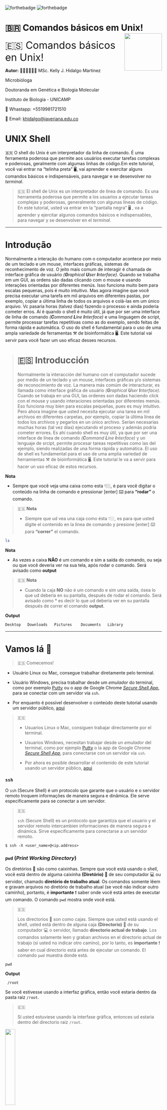 
<!-- README.md is generated from README.Rmd. Please edit that file -->
<!-- badges: start -->

![forthebadge](https://img.shields.io/badge/GEMM-Building-orange)
![forthebadge](https://forthebadge.com/images/badges/built-with-science.svg)
<!-- badges: end -->

# 🇧🇷 Comandos básicos em Unix! <img src="imgs/1.png" align="right" width = "120px"/>

<font size=6> 🇪🇸 Comandos básicos en Unix! </font>

**Autor:** 👩🏻‍💻👩🏻‍🔬 MSc. Kelly J. Hidalgo Martinez

Microbióloga

Doutoranda em Genética e Biologia Molecular

Instituto de Biologia - UNICAMP

📱 Whastapp: +5519981721510

📧 Email: <khidalgo@javeriana.edu.co>

# UNIX Shell

🇧🇷 O shell do Unix é um interpretador da linha de comando. É uma
ferramenta poderosa que permite aos usuários executar tarefas complexas
e poderosas, geralmente com algumas linhas de código.Em este tutorial,
você vai entrar na “telinha preta” 🖥, vai aprender e exercitar alguns
comandos básicos e indispensáveis, para navegar e se desenvolver no
*terminal*.

> 🇪🇸 El shell de Unix es un interpretador de línea de comando. Es una
> herramenta poderosa que permite a los usuarios a ejecutar tareas
> complejas y poderosas, generalmente con algunas líneas de código. En
> este tutorial, usted va entrar en la “pantalla negra” 🖥 , va a
> aprender y ejercitar algunos comandos básicos e indispensables, para
> navegar y se desenvolver en el *terminal*.

------------------------------------------------------------------------

# Introdução

Normalmente a interação do humano com o computador acontece por meio de
um teclado e um mouse, interfaces gráficas, sistemas de reconhecimento
de voz. O jeito mais comum de interagir é chamada de interface gráfica
de usuário *(**G**raphical **U**ser **I**nterface)*. Quando se trabalha
em um GUI, as ordens são dadas clicando com o mouse e usando interações
orientadas por diferentes menús. Isso funciona muito bem para escalas
pequenas, pois é muito intuitivo. Mas agora imagine que você precisa
executar uma tarefa em mil arquivos em diferentes pastas, por exemplo,
copiar a última linha de todos os arquivos e colá-las em um único
arquivo. Vc pasaria horas (talvez dias) fazendo o processo e ainda
poderia cometer erros. Aí é quando o shell é muito útil, já que por ser
uma interface de linha de comando *(**C**ommand **L**ine **I**nterface)*
e uma linguagem de script, permite processar tarefas repetitivas como as
do exemplo, sendo feitas de forma rápida e automática. O uso do shell é
fundamental para o uso de uma ampla variedade de ferramentas ⚒ de
bioinformática 🖥. Este tutorial vai servir para você fazer um uso eficaz
desses recursos.

> # 🇪🇸 Introducción
>
> Normalmente la interacción del humano con el computador sucede por
> medio de un teclado y un mouse, interfaces gráficas y/o sistemas de
> reconocimiento de voz. La manera más comúm de interacturar, es llamada
> como interface gráfica de usuário *(**G**raphical **U**ser
> **I**nterface)*. Cuando se trabaja en una GUI, las ordenes son dadas
> haciendo click con el mouse y usando interaciones orientadas por
> diferentes menús. Eso funciona muy bien para escalas pequeñas, pues es
> muy intuitivo. Pero ahora imagine que usted necesita ejecutar una
> tarea en mil archivos en diferentes carpetas, por ejemplo, copiar la
> última línea de todos los archivos y pegarlos en un único archivo.
> Serían necesarias muchas horas (tal vez días) ejecutando el proceso y
> además podría cometer errores. Es ahí cuando shell es muy útil, ya que
> por ser una interface de línea de comando *(**C**ommand **L**ine
> **I**nterface)* y un lenguaje de srcipt, permite procesar tareas
> repetitivas como las del ejemplo, siendo realizadas de una forma
> rápida y automática. El uso de shell es fundamental para el uso de uma
> amplia variedad de herramientas ⚒ de bioinformática 🖥. Este tutorial
> le va a servir para hacer un uso eficaz de estos recursos.

**Nota**

-   Sempre que você veja uma caixa como esta 👇🏼, é para você digitar o
    conteúdo na linha de comando e pressionar \[enter\] ⌨️ para
    **“rodar”** o comando.

> 🇪🇸 **Nota**
>
> -   Siempre que ud vea una caja como ésta 👇🏼, es para que usted dígite
>     el contenido en la línea de comando y presione \[enter\] ⌨️ para
>     **“correr”** el comando.

``` bash
ls
```

**Nota**

-   As vezes a caixa **NÃO** é um comando e sim a saída do comando, ou
    seja ou que você deveria ver na sua tela, após rodar o comando. Será
    avisado como **output**

> 🇪🇸 **Nota**
>
> -   Cuando la caja **NO** não é um comando e sim uma saída, ósea lo
>     que ud debería en su pantalla, después de rodar el comando. Será
>     avisado como \* es decir lo que ud deberia ver en su pantalla
>     después de correr el comando **output**.

**Output**

    Desktop   Downloads   Pictures    Documents   Library

------------------------------------------------------------------------

# Vamos lá :beginner:

> 🇪🇸 Comecemos!

-   Usuário Linux ou Mac, consegue trabalhar diretamente pelo terminal.

-   Usuário Windows, precisa trabalhar desde um *emulador* do terminal,
    como por exemplo
    [Putty](https://www.chiark.greenend.org.uk/~sgtatham/putty/latest.html)
    ou o app de Google Chrome [*Secure Shell
    App*](https://chrome.google.com/webstore/detail/secure-shell-app/pnhechapfaindjhompbnflcldabbghjo?hl=pt-BR),
    para se conectar com um servidor via `ssh`.

-   Por enquanto é possível desenvolver o conteúdo deste tutorial usando
    um servidor público,
    [aqui](https://bellard.org/jslinux/vm.html?url=alpine-x86.cfg&mem=192)

> 🇪🇸
>
> -   Usuarios Linux o Mac, consiguen trabajar directamente por el
>     terminal.
>
> -   Usuarios Windows, necesitan trabajar desde un *emulador* del
>     terminal, como por ejemplo
>     [Putty](https://www.chiark.greenend.org.uk/~sgtatham/putty/latest.html)
>     o la app de Google Chrome [*Secure Shell
>     App*](https://chrome.google.com/webstore/detail/secure-shell-app/pnhechapfaindjhompbnflcldabbghjo?hl=pt-BR),
>     para conectarse con un servidor via `ssh`.
>
> -   Por ahora es posible desarrollar el contenido de este tutorial
>     usando un servidor público,
>     [aqui](https://bellard.org/jslinux/vm.html?url=alpine-x86.cfg&mem=192)

### `ssh`

O `ssh` (Secure Shell) é um protocolo que garante que o usuário e o
servidor remoto troquem informações de maneira segura e dinâmica. Ele
serve especificamente para se conectar a um servidor.

> 🇪🇸
>
> `ssh` (Secure Shell) es un protocolo que garantiza que el usuario y el
> servidor remoto intercambien informaciones de manera segura e
> dinámica. Sirve especificamente para conectarse a un servidor remoto.

    $ ssh -X <user_name>@<ip.address>

### `pwd` (*Print Working Directory*)

Os diretórios 📁 são como caixinhas. Sempre que você está usando o shell,
você está dentro de alguma caixinha **(Diretório)** 📁 de seu computador
💻 ou servidor, chamado **diretório de trabalho atual**. Os comandos
somente lêem e gravam arquivos no diretório de trabalho atual (se você
não indicar outro caminho), portanto, é **importante** :exclamation:
saber onde você está antes de executar um comando. O comando `pwd`
mostra onde você está.

> 🇪🇸
>
> Los directorios 📁 son como cajas. Siempre que usted está usando el
> shell, usted está dentro de alguna caja **(Directorio)** 📁 de su
> computador 💻 o servidor, llamado **directorio actual de trabajo**. Los
> comandos solamente leen y graban archivos en el directorio actual de
> trabajo (sí usted no indicar otro camino), por lo tanto, es
> **importante** :exclamation: saber en cual directorio está antes de
> ejecutar un comando. El comando `pwd` muestra donde está.

    pwd

**Output**

     /root

Se você estivesse usando a interfaz gráfica, então você estaria dentro
da pasta raiz `/root`.

> 🇪🇸
>
> Sí usted estuviese usando la interfase gráfica, entonces ud estaria
> dentro del directorio raiz `/root`.

<img src="imgs/folder.png" align="center" width = "25%"/>

Na figura se mostra graficamente o output do comando `pwd`.

> 🇪🇸 La figura muestra graficamente el output del comando `pwd`.

### Sintaxe dos comandos

`comando [opção] [arquivo]`

O comando é separado das opções (ou argumentos, flags) e do arquivo 📄
por um espaço. Os argumentos podem mudar o comportamento do comando. E o
arquivo 📄 fala pro comando sobre o que vai a operar (p.e. arquivos 📄 e
diretórios 📁). As vezes argumentos e o arquivo 📄 são chamados de
**parâmetros**. Um comando pode ter mais de um argumento e/ou arquivos 📄
e também poderia não ter nemhum dos dois. As opções usualmente tem um
traço e uma letra (p.e. `-h`) ou dois traços e uma palavra (p.e.
`--help`), **sem** espaço entre o(s) traço(s) e a letra/palavra. Vamos
ver com exemplos práticos.

**Importante:**:exclamation: a linguagem usada no UNIX é sensível a
letras maiúsculas e minúsculas (*case sensitive*), é um erro comúm.
**Fique atento sempre** :exclamation:

> 🇪🇸
>
> El comando es separado de las opciones (o argumentos, flags) e do
> archivo 📄 por un espacio. Los argumentos pueden mudar el
> comportamiento del comando. Y el archivo 📄 indica para el comando
> sobre lo que va a operar (p.e. archivos 📄 y directorios 📁). A veces
> los argumentos y el archivo 📄 son llamados de **parámetros**. Un
> comando puede tener más de un argumento y/o archivos 📄 y también
> podria no tener ninguno de los dos. Las opciones usualmente tienen un
> guión y una letra (p.e. `-h`) o dos guiones y una palabra (p.e.
> `--help`), **sin** espacio entre lo(s) guion(es) y la letra/palabra.
> Vamos a ver con ejemplos prácticos.
>
> **Importante:**:exclamation: el lenguaje usado en UNIX es sensible a
> letras mayúsculas e minúsculas (*case sensitive*), es un error común.
> **Siempre atento** :exclamation:

### `ls` Listar

Com o comando `ls` você pode ver (listar) o que tem dentro do
**diretório atual de trabalho** 📁

> 🇪🇸
>
> Con el comando `ls` ud puede ver (listar) lo que hay dentro del
> **directorio actual de trabajo** 📁.

    ls 

**Output**

    bench.py    hello.c     hello.js    readme.txt

Se você estiver usando o servidor público que foi indicado, esse seria o
resultado. Dentro da pasta `/root` estão os arquivos
`bench.py hello.c hello.js readme.txt`.

> 🇪🇸
>
> Sí ud está usando el servidor público que fue indicado, ese sería el
> resultado. Dentro del directorio `/root` están los archivos
> `bench.py hello.c hello.js readme.txt`.

Graficamente:

<img src="imgs/folder2.png" align="center" width = "85%"/>

Vocẽ pode usar o **argumento** `-F` para indicar para o comando `ls` que
mostre o que é cada elemento (diretório ou arquivo). `/` significa que é
uma pasta 📁, o `*` qué um executável e se não tiver simbolo nenhum
significa é uma arquivo 📄.

O ***flag*** 🚩 `--help` 🆘 é bem importante:exclamation:, e ele pode ser
usado em **qualquer** comando. Ele mostra mais informação sobre o
comando, e como usar ele 🤙🏼. Explore o menu help.

> 🇪🇸
>
> Usted puede usar el **argumento** `-F` para indicar para el comando
> `ls` que muestre lo que es cada elemento (directorio o archivo). `/`
> significa que es un directorio 📁, el `*` significa que es un archivo
> ejecutable y sí no tiene ningún símbolo significa que es un archivo 📄.
>
> El ***flag*** 🚩 `--help` 🆘 es bien importante:exclamation:, y puede
> ser usado en **cualquier** comando. El muestra más información sobre
> el comando, y como usarlo 🤙🏼. Explore o menú help

Outros **flags** 🚩 interessantes são: `ls -l`, que lista o conteúdo da
pasta 📁 com informações extras, como as permisões, o tamanho, a data 📅 e
hora 🕙 de criação, e o nome de cada um dos elementos. `ls -a` que lista
todos os arquivos incluídos os ocultos. `ls -t` lista os arquivos em
ordem cronolôgica.

> 🇪🇸
>
> Otros **flags** 🚩 interesantes son: `ls -l`, que lista el contenido de
> la carpeta 📁 con informaciones extras, como los permisos, el tamaño,
> la fecha 📅 y hora 🕙 de creación, y el nombre de cada uno de los
> elementos.`ls -a` que lista todos los archivos incluídos los ocultos.
> `ls -t` lista los archivos en orden cronológica.

    ls -l

**Output**

    -rw-r--r--    1 root     root           114 Jul  5  2020 bench.py
    -rw-r--r--    1 root     root            76 Jul  3  2020 hello.c
    -rw-r--r--    1 root     root            22 Jun 26  2020 hello.js
    -rw-r--r--    1 root     root           151 Jul  5  2020 readme.txt

**Permissões** As permissões se devem entender assim: d = diretório rwx
= *read, write* e *execute* Se deve ler de três em três caracteres.
Assim, no nosso exemplo acima, nenhum dos elementos são diretorios
porque não iniciam com a letra d. A primeira tripleta tem as letras r e
w, ou seja o usuário pode ler e escrever esses elementos. A segunda tem
somente a letra r, ou seja o grupo (podem ser criados grupos de
usuários) só pode ler esses arquivos. Por último, a última tripleta,
também só tem a letra r, ou seja **todos** os usuários só podem ler os
elementos listados.

> 🇪🇸
>
> Los permisos se deben entender así: d = Directorio rwx = *read, write*
> y *execute* Se deben leer de tres en tres caracteres. Así, en nuestro
> ejemplo de arriba, ninguno de los elementos son directorios porque no
> inician con la letra d. La primera tripleta tiene las letras r e w, o
> sea el usuario puede leer y escribir esos elementos. La segunda tiene
> solamente la letra r, o sea el grupo (pueden ser creados grupos de
> usuarios) solo pueden leer esos archivos. Por último, la última
> tripleta, también solo tiene a letra r, o sea **todos** los usuarios
> solo pueden leer los elementos listados.

### `mkdir` Make Dir

Você já aprendeu a explorar pastas 📁 e arquivos 📄, agora vai aprender
como se criam eles. O comando `mkdir` serve para criar pastas 📁. Vamos
criar várias 📁📁

> 🇪🇸
>
> Usted ya aprendió a explorar carpetas 📁 y archivos 📄, ahora va a
> aprender como se crean. El comando `mkdir` sirve para crear carpetas
> 📁. Vamos a crear varias 📁📁

    # Cria uma pasta chamada dados
    mkdir dados
    # Cria uma pasta chamada analises
    mkdir analises tutorial
    # Lista o conteúdo 
    ls -F

**Output**

    analises/   bench.py    dados/      hello.c     hello.js    readme.txt  tutorial/

Perceba que: 1) pode criar mais de uma pasta por linha de comando e 2)
pode diferenciar o que é arquivo de pasta, pois as pastas estão de color
azul e com uma `/` no final.

> 🇪🇸
>
> Note que: 1) puede crear más de una carpeta por línea de comando y 2)
> puede diferenciar los archivos de los directorios, pues éstos están de
> color azul y con una `/` al final.

Usando o comando `tree` você pode ver “graficamente” a organização dos
diretórios e arquivos dentro do diretório atual.

> 🇪🇸
>
> Usando el comando `tree` puede ver “graficamente” la organización de
> los directorios y archivos dentro del directorio actual.

<img src= "imgs/tree.png" align="center" width= "70%"/>

Igual a:

<img src="imgs/folder3.png" align="center" width="75%"/>

#### *Tips*

-   Não 🚫 use espaços nos nomes de suas 📁 ou arquivos 📄 (p.e. ~~coleta
    2020~~). Sempre separe as palavras com `-`, `_` ou com maiúsculas
    (p.e. `coleta_2020`, `coleta-2020` ou `coletaMaio` 👍🏼)
-   Não 🚫 comece nomes com `-`
-   Dê para seus elementos nomes facíes de lembrar e esrcever e que
    desrcevam o que contém.
-   Não use caracteres espaciais

> 🇪🇸
>
> -   No 🚫 use espacios en los nombres de sus carpetas 📁 o archivos 📄
>     (p.e. ~~coleta 2020~~). Siempre separe las palabras con `-`, `_` o
>     con mayúsculas (p.e. `coleta_2020`, `coleta-2020` o `coletaMaio`
>     👍🏼)
>
> -   No 🚫 comience nombres con `-`
>
> -   Assigne para sus elementos nombres fáciles de recordar y esrcibir
>     y que desrciban lo que contienen.
>
> -   Não use caracteres espaciais

### `cd` Change Directory

O comando `cd` serve para trocar de **diretório atual de trabalho** 📁.
Vai no diretório `dados/`

> 🇪🇸
>
> El comando `cd` sirve para cambiar de **directorio actual de trabajo**
> 📁. Vaya al directorio `dados/`

    cd dados/

Confirme onde você está com o comando `pwd`

Para voltar ao diretório anterior…

> 🇪🇸
>
> Condirme donde está con el comando `pwd`
>
> Para volver al directorio anterior

    cd ..

O `..` significa diretório que contém o diretório atual (um diretório
para cima). Confere com:

> 🇪🇸
>
> El `..` significa: directorio que contiene el directorio actual (o sea
> un directorio arriba). Confirme con:

    pwd

**Output**

    /root/dados/

Agora entre na pasta 📁 `analises/` e crie outra 📁 chamada `coleta_2020`,
confira com `ls`

> 🇪🇸
>
> Ahora entre en la carpeta 📁 `analises/` y cree otra 📁 llamada
> `coleta_2020`, confirme con `ls`

    ## Troque de pasta
    cd analises/
    ## Crie a nova pasta
    mkdir coleta_2020
    ## Confira
    ls

**Output**

    coleta_2020/

<img src="imgs/coleta.png" align="center" width="50%" />

Agora entre na pasta que acabou de criar usando o comando `cd` e
verifique onde você está com `pwd`, depois volte para sua pasta base
`root/` 📁 e verifique novamente.

Ao finalizar esses comandos todos você deve obter uma organização de
pastas assim:

> 🇪🇸
>
> Ahora entre a la carpeta que acabó de crear usando el comando `cd` y
> verifique donde está con `pwd`, después regrese para el directorio
> base `root/` 📁 y verifique nuevamente.
>
> Al finalizar esos comandos ud deberá obtener una organización de
> carpetas así:

<img src="imgs/tree2.png" align="center" width="50%" />

Por último volte para `/root/analises/coleta_2020` usando `cd` em uma
linha só. Confirme con `pwd`. Volte novamente para pasta raiz em uma
linha de comando só. **Dica**, lembre que `..` significa o diretório de
cima.

> 🇪🇸
>
> Por último vuelva a la carpeta `root/analises/coleta_2020` usando `cd`
> en una línea de comando solamente. Confirme con `pwd`. Vuelva
> nuevamente para la carpeta raíz también con solo una línea de comando.
> **Pista**, recuerde que `..` significa directorio de arriba.

#### *Dica* ️

Você pode usar a tecla Tab :keyboard: para autocompletar as palavras.
Assim, economiza tempo ⏳, e evita erros de esrcita, porque o sistema 💻
só vai completar nomes que existam no 📁 **diretório atual de trabalho**.
Só tem que esrcever as primeiras letras da palavra, p.e col:

> 🇪🇸
>
> Usted puede usar la tecla Tab :keyboard: para autocompletar las
> palabras. Así, economiza tiempo ⏳, y evita errores de digitación ,
> porque el sistema solo va a completar los nombres que existan en el
> **directorio actual de trabajo**.
>
> Solo tiene que esrcibir las primeras letras de la palabra. p.e. col:

    ## Troque de pasta
    cd analises/col

Oprima :keyboard: \[Tab\]. Automaticamente se não existir nemhum outro
elemento que comece por “col”, vai ser completada a palavra
coleta\_2020.

> 🇪🇸
>
> Oprima :keyboard: \[Tab\]. Automáticamente se no existe ningún otro
> elemento que comience por “col”, la palabra coleta\_2020 va a ser
> autocompletada.

**Output**

``` coffeesrcipt=
cd analises/coleta_2020
```

Se existir outro elemento que comece com “col” (p.e. coleta\_2020,
coleta\_2019), você pode oprimir duas vezes Tab :keyboard: e o sistema 💻
vai mostrar as palavras com aquele começo.

> 🇪🇸
>
> Sí por alguna razón existe otro elemento que también comience com
> “col”, oprima dos vezes Tab :keyboard: e el sistema va a mostrar las
> opciones de palabras que inicien con “col”.

    ## Estando em analises/ crie uma pasta chamada coleta_2019
     mkdir coleta_2019

Agora, você quer entrar nessa pasta nova. Use o comando `cd` para trocar
de pasta e use \[Tab\] \[Tab\] para o sistema te mostrar as opções com o
começo “col”.

> 🇪🇸
>
> Ahora, usted quiere entrar en esa pasta nueva. Use el comando `cd`
> para cambiar de carpeta y use \[Tab\] \[Tab\] para que el sistema
> muestre las opciones con comienzo “col”.

    cd col

\[Tab\] \[Tab\]

<img src="imgs/tabtab.png" align="center" width="50%" />

### `nano` (editor de texto)

**Sintaxe** `nano <nome_do_arquivo>`

Agora você vai criar um arquivo 📄 `test.txt` dentro da pasta 📁
`tutorial/`.

> 🇪🇸
>
> Ahora ud va a crear un archivo 📄 `test.txt` dentro de la carpeta 📁
> `tutorial/`

    ## Troque de pasta
    cd tutorial/
    ## Abra o editor de texto nano 
    nano test.txt

Quando abrir o editor de texto, escreva: “Este é um teste” e feche o
arquivo com \[Ctrl + o\] para gravar. Na linha branca embaixo o editor
de texto perguntará se quer manter o nome que você deu no começo
`test.txt`. \[Enter\] para confirmar. \[Ctrl + x\] para sair. Confira
que o arquivo foi criado com o comando `ls`.

Se vc quiser entrar de novo no arquivo e modificá-lo deve usar de novo o
comando `nano test.txt`.

> 🇪🇸
>
> Cuando abrir el editor de texto, escriba: “Este es un test” y cierre
> el archivo con \[Ctrl + o\] para salvar. En la línea blanca abajo, el
> editor de texto preguntará sí quiere mantener el nombre que le dio al
> comienzo `test.txt`. \[Enter\] para confirmar. \[Ctrl + x\] para
> salir. confirme que el archivo fue creado con el comando `ls`.
>
> Sí ud quiere entrar de nuevo al arquivo y modificarlo, deve usar el de
> nuevo el comando `nano test.txt`.

### `mv` move

O comando `mv` serve para mover arquivos 📄 de uma pasta 📁 a outra 📁.
Além este comando também pode ser usado para mudar os nomes dos
elementos. Para mover um arquivo de uma pasta 📁 a outra 📁 a **sintaxe**
do comando é: `mv arquivo.txt novapasta/`. Em nosso exemplo:

> 🇪🇸
>
> El comando `mv` sirve para mover Archivos 📄 de una carpeta 📁 a otra 📁.
> Además este comando también puede ser usado para cambiar los nombres
> de los elementos. Para mover un archivo de una carpeta 📁 a otra 📁 la
> **sintaxis** del comando es: `mv arquivo.txt novapasta/`. En nuestro
> ejemplo:

    mv test.txt ../dados/
    ## Confira
    ls ../dados/

Usou `../`, porque você estava dentro da pasta 📁`/root/tutorial/` e
precisava voltar para 📁 `/root/` (📁 pasta acima da `tutorial/`) para
continuar o caminho para 📁 `dados/`.

Agora use o comando `mv` para trocar o nome do arquivo 📄 `test.txt` por
`prova.txt`. **Sintaxe** `mv nomedoarquivo.txt novonomedoarquivo.txt`

> 🇪🇸
>
> Ud usó `../`, porque ud estaba dentro de la carpeta 📁
> `/root/tutorial/` y necesitaba volver para 📁 `/root/` (📁 carpeta
> arriba de `tutorial/`) para continuar el camino para 📁 `dados/`.
>
> Ahora use el comando `mv` para cambiar el nombre del archivo 📄
> `test.txt` por `prova.txt`. **Sintaxis**
> `mv nomedoarquivo.txt novonomedoarquivo.txt`

    ## Troque de pasta
    cd ../dados/
    ## Confira
    ls

**Output**

    test.txt

    ## Mude o nome do arquivo
    mv test.txt prova.txt
    ## Confira
    ls

**Output**

    prova.txt

### `cp` copy

O comando `cp` é similar ao `mv`, mas ele cópia o arquivo 📄 ao invés de
mover ele. Agora vai copiar o arquivo `/root/dados/prova.txt` na pasta
`/root/análises/`. **ATENCÃO:exclamation:! Vai fazer isso desde sua** 📁
**inicial** `/root/`.

> 🇪🇸
>
> El comando `cp` es similar a `mv`, pero él copia el archivo 📄 en vez
> de moverlo. Ahora copie el archivo `/root/dados/prova.txt` en la
> carpeta `/root/análises/`. **ATENCIÓN:exclamation:! Haga eso desde el
> directorio inicial** `/root/`.

**Sintaxe**
`cp diretorio/nomedoarquivo.txt novodiretorio/nomedoarquivo.txt`

    ## Onde estou?
    pwd

**Output**

    /root/dados/

Não esqueça o **tip** 💁🏻‍♀️ de usar \[Tab\]

> 🇪🇸
>
> No olvide del **tip** 💁🏻‍♀ de usar \[Tab\]

    ## Cópiar o arquivo
    cp dados/prova.txt análises/
    ##Confira
    ls dados/

**Output**

    prova.txt

    ## Listar
    ls análises/

**Output**

    coleta_2019   coleta_2020   prova.txt

Você pode usar o comando `cp` para copiar vários arquivos 📄📄 em uma
linha de comando só.

> 🇪🇸
>
> Ud puede usar el comando `cp` para copiar varios archivos 📄📄 en una
> línea de comando solamente.

**Sintaxe** `cp arquivo1.txt arquivo2.txt arquivo3.txt pasta/`

### `rm` remove

Com o comando `rm` você pode remover arquivos 📄 e/ou pastas📁.
**CUIDADO!!**:exclamation: **PRECAUÇÃO**:exclamation: este comando não
tem volta atrás, uma vez você oprima \[enter\] não tem como recuperar o
arquivo 📄 ou pasta 📁, então revise e pense bem antes de rodar este
comando.

> 🇪🇸
>
> Con o comando `rm` ud puede remover archivos 📄 y/o carpetas 📁.
> **CUIDADO**:exclamation: **PRECAUCIÓN**:exclamation: este comando no
> tiene reversa, una vez ud oprima \[enter\] no hay como recuperar el
> archivo 📄 o carpeta 📁, entonces revise y piense bien antes de rodar
> este comando.

**Sintaxe**

`rm diretorio/nomedoarquivo.txt`

Você vai deletar o arquivo `prova.txt` da pasta 📁 `/root/dados`. Se
precisar, use o comando `pwd` para conferir em que pasta você está.

> 🇪🇸
>
> Ud va a remover el archivo `prova.txt` de la carpeta 📁 `/root/dados`.
> Sí necesita, use el comando `pwd` para confirmar en que directorio
> está.

    ## Remover desde /root/
    rm dados/prova.txt
    ## Confira
    ls

**Output**

Para eliminar uma pasta 📁 você precisa do **flag** 🚩`-r`. Elimine a
pasta 📁 `dados/`

    ## Remover a pasta
    rm -r dados/

### Outros comandos

Para os seguintes comandos vamos criar dois novos arquivos de texto 📄📄
chamados `bssA_1.txt` e `bssA_2.txt`, em cada um vamos a colar uma
sequência do gene *bssA* que codifica para a enzima *Benzylsuccinate
synthase*.

> 🇪🇸
>
> Para los siguientes comando vamos a crear dos nuevos archivos de texto
> llamados `bssA_1.txt` y `bssA_2.txt`, en cada uno vamos a pegar una
> secuencia del gen *bssA* que codifica para la enzima *Benzylsuccinate
> synthase*.

    ## Trocar de pasta
    cd tutorial/
    ##Abrir o editor de texto nano
    nano bssA_1.txt

Copie a sequência
[aqui](https://www.ncbi.nlm.nih.gov/nuccore/MW762608.1?report=fasta).
**Atenção:** O comando de teclas :keyboard: \[Ctrl + V\] não funciona no
terminal de Linux. Use \[Ctrl + Shift + V\]. Se voce estiver no servidor
público, use o click direito do mouse na caixinha abaixo da tela preta,
onde fala: *Paste Here*, para copiar o texto.

Salve e feche o editor. Se quiser pude conferir que o arquivo foi criado
com o comando `ls`, e entrando no arquivo com o comando `nano` e o nome
do arquivo.

> 🇪🇸
>
> Copie la secuencia desde
> [aqui](https://www.ncbi.nlm.nih.gov/nuccore/MW762608.1?report=fasta).
>
> **Atención:** El comando de teclas :keyboard: \[Ctrl + V\] no funciona
> en el terminal de Linux. Use \[Ctrl + Shift + V\]. Sí usted está desde
> el servidor público, use el click derecho del mouse en la cajita abajo
> de la pantalla negra, donde dice: *Paste Here*, para copiar el texto.
>
> Salve y cierre el editor. Sí quiere, puede confirmar que el archivo
> fue creado con el comando `ls`, y entrando en el archivo con el
> comando `nano` e el nombre del archivo.

    ## Abrir o editor de texto nano
    nano bssA_1.txt

Repita o processo para criar o arquivo `bssA_2.txt` copiando esta
[sequência](https://www.ncbi.nlm.nih.gov/nuccore/FJ810633.1?report=fasta)

> 🇪🇸
>
> Repita el proceso para crear el archivo `bssA_2.txt` copiando ésta
> [secuencia](https://www.ncbi.nlm.nih.gov/nuccore/FJ810633.1?report=fasta).

### `less`

Este comando serve para imprimir na tela o conteúdo de um arquivo 📄 que
cabe em uma tela só. Para sair digite `q`

> 🇪🇸
>
> Este comando serve para imprimir en la pantalla el contenido de un
> archivo. Para salir digite `q`

    less bssA_1.txt

Para sair \[Ctrl + c\]

### `head`

Mostra as primeiras 10 linhas do arquivo

    head bssA_2.txt

### `tail`

Mostra as últimas 10 linhas do arquivo

    tail bssA_2.txt

Se você quiser aumentar o número de linhas que esses dois últimos
comandos mostram você pode adicionar um argumento com o número de linhas
que quer imprimir na tela.

> 🇪🇸
>
> Sí ud quiere, puede aumentar el número de líneas que esos dos últimos
> comandos muestran, adicionado un argumento con el número de líneas que
> desee imprimir en la pantalla.

    ## Últimas 12 linhas
    tail -12 bssA_1.txt
    ## Primeiras 13 linhas
    head -13 bssA_2.txt

### `cat` concatenate

Este comando serve para juntar dos 📄 📄 arquivos num só. Muito útil para
juntar arquivos 📄 `.fasta` com sequencias.

> 🇪🇸
>
> Este comando sirve para juntar dos archivos en uno. Es muy útil para
> juntar archivos tipo `.fasta` con secuencias.

    ## Concatenar
    cat bssA_1.txt bssA_2.txt > bssA_all.txt
    ## Confira
    ls

No exemplo anterior, foram concatenados os arquivos `bssA_1.txt` e
`bssA_2.txt` dentro do arquivo `bssA_all.txt`.

> 🇪🇸
>
> En el ejemplo anterior, fueron concatenados los archivos `bssA_1.txt`
> y `bssA_2.txt` dentro del archivo `bss_all.txt`.

### `wc` Word count

Este comando serve para contar as linhas, palavras ou caracteres dos
arquivos 📄.

> 🇪🇸
>
> Este comando sirve para contar las líneas, palabras o caracteres de
> los archivos.

    ## Contar linhas, palavras e caracteres
    wc bssA_1.txt

**Output**

    28        36      1907 bssA_1.txt

Então, o arquivo 📄 `bssA_1.txt` tem 28 linhas, 36 palavras e 1907
caracteres.

### `grep`

Com o `grep` você pode procurar um padrão dentro de um arquivo 📄. Por
exemplo num arquivo 📄 de sequencias `.fasta` cada sequencia começa com o
simbolo `>` ou poderia procurar uma sequência de nucleótideos especifica
(p.e. ATCTTGCA).

> 🇪🇸
>
> Com o `grep` ud puede buscar un patrón dentro de un archivo. Por
> ejemplo en un archivo de secuencias `.fasta` cada secuencia comienza
> con el simbolo `>` o podria buscar una secuencia de nucleótidos
> específica (p.e. ATCTTGCA)

    grep -c '>' bssA_2.txt

    grep -c 'CGA' bssA_1.txt

o flag `-c` é para que o comando só mostre o número de linhas que fazem
*match* com o que está sendo procurado.

O `grep` tem vários flags diferentes, lembre-se que pode conhecer todos
eles digitando `grep --help` para entrar no menu de ajuda do comando.

> 🇪🇸
>
> El *flag* `-c` es para que el comando solo muestre el número de líneas
> que hacen *match* con lo que está siendo procurado.
>
> El comando `grep` tiene varios *flags* diferentes, recuerde que puede
> conocer todos ellos digitando `grep --help` para entrar en el menú de
> ayuda del comando.

### `find`

Com o comando `find` você pode procurar arquivos 📄 com uma palavra
chave.

> 🇪🇸
>
> Con el comando `find` ud puede buscar archivos con una palabra clave.

    ## Procurar
    find . -name '*.txt'

Leia o comando assim: procurar no **diretório atual de trabalho** (`.`)
📁 qualquer arquivo 📄 que termine com `.txt`. O simbolo `*` significa
qualquer caracter. Se você escrever `bss*`, o sistema vai entender que
você está interessado em qualquer elemento que comece com “bss”.

> 🇪🇸
>
> Lea el comando así: buscar en el \``directorio actual de trabajo`
> cualquier archivo que termine con `*.txt`. El simbolo `*` significa
> cualquier caracter. Sí ud escribe \`bss\*, el sistema va a entender
> que ud está interesado en cualquier elemente que comience con “bss”.

**Output**

    ./bssA_1.txt
    ./bssA_2.txt
    ./bssA_all.txt

Você poderia procurar a palavra em qualquer pasta 📁 do pc modificando o
comando. Procure todos os arquivos terminados em ‘.py’ na pasta raíz
`/root/`.

    ## Procurar
    find ../ -name "*.py"

**Output**

    ../bench.py

Outros exemplos:

    find ../dados/ -name 'prova*' #procura arquivos que começam com prova dentro da pasta /root/dados/
    find ../dados/ -iname 'prova*' #igual mas ignora se é mauscúlas ou minuscúlas.

### `wget`

O comando `wget` serve para fazer *download* de arquivos 📄 na web e
armazenar no 📁 **diretório atual de trabalho**, muito útil para
descarregar bases de dados.

> 🇪🇸
>
> El comando `wget` sirve para hacer *download* de archivos en la web y
> almacenarlos en el **directorio actual de trabajo**, es muy útil para
> descargar bases de datos.

**Sintaxe**

    wget https://enderecoweb.com

### `gzip`

Este comando é para compactar e descompactar arquivos 📄.

    ## Comprimir
    gzip tutorial/*

Assim, o `gzip` compactou todos os arquivos que estão dentro de
`tutorial/`. Use o comando `ls` para observar a nova extensão dos
arquivos.

> 🇪🇸
>
> Así, el comando `gzip` compactó todos los archivos que están dentro de
> la carpeta `tutorial/`. Use el comando `ls` para observar la nueva
> extensión de los archivos.

Para descompactar o comando é:

    ## Descomprimir
    gzip -d tutorial/bssA_all.txt.gz

### Comandos útiis de Linux

    df    # Mostra o espaço em disco
    free -g     # info da memória
    uname -a    # Mostra a informação da máquina
    du -sh    # mostra o espaço usado em disco
    du sh *     # mostra o espaço usado em disco por arquivos e/ou diretórios 
    du -s * | sort -nr    # Mostra o espaço usado em disco por arquivos e/ou dirétorios ordenados por tamanho
    top     # Mostra o top de consumidores de memoria e CPU 
    who     # Mostra quem está logado no sistema
    ps    # Mostra os processos rodando pelo usuário
    ps -e     # Mostra todos os processos rodando no sistema
    ps -o %t -p <pid>     # Mostra quanto tempo leva rodando um determinado proceso (pid)
    kill <pid>    # Mata o processo
    paste <arquivo1> <arquivo2> > <arquivo.saida>     # Junta linhas de arquivos e separa por tabs (muito últi para tabelas)
    cmp <arquivo1> <arquivo2>     # Mostra em que os dois arquivos são idénticos
    diff <arquivo1> <arquivo2>    # Mostra as diferenças entre os dois arquivos
    csplit -f out fasta_batch "%^>%" "/^>/" "{*}"     # Divide um arquivo fasta em varios arquivos a cada '>' (cada nova sequência)

    sort -k 2,2 -k 3,3n arquivo.in > arquivo.out    # ordena a tabela, a coluna 2 alfabeticamente e a coluna 3 numericamente, -k para coluna, -n para numerico
    join -1 1 -2 1 <tabala1> <tabela2>    # Junta duas tabelas baseado nos números especificados das colunas. Da tabela1 a coluna 1 e da tabela 2 a coluna2. Se asume que as tabelas estão ordenadas.

### `screen`

O screen è uma aplicação desenvolvida para Linux, que tem como objetivo
a multiplexação de terminais. Ou seja, ele divide o terminal físico em
várias sessões virtuais. Funciona assim, se você trabalhar em uma sessão
do terminal enquanto usa o `screen`, quando vc deligar o seu computador,
a sessão ficará rodando e você poderá voltar acessar a ela.

> 🇪🇸
>
> Screen es una aplicación desarrollada para Linux, que tiene como
> objetivo la multiplexación de terminales. O sea, él divide el terminal
> físico en varias sesiones virtuales. Funciona así, sí ud está
> trabajando en una sesión del terminal, usando screen, cuando apague su
> computador, la sesión continuará corriendo los procesos y ud podrá
> volver a acceder a ella.

Para iniciar uma nova sessão de screen, é só digitar na linha de comando
`screen`. Aparecerá um texto na tela, pode apertar \[enter\]. Desse
jeito o sistema criará uma nova sessão virtual e o nome dessa sessão
será asignado pelo sistema. No entanto, se você quiser pode dar o nome
na sessão então deve começar com o seguiente comando:

> 🇪🇸
>
> Para iniciar una nueva sesión de screen, es solo digitar en la línea
> de comando `screen`. Aparecerá un texto en la pantalla, puede apretar
> \[enter\]. De esa manera el sistema criará una neuva sesión virtual e
> el nombre de esa sesión será asignado por el sistema. Sin embargo, sí
> ud quiere puede darle un nombre a la sesión, para eso es necesario
> comenzar con el siguiente comando:

    screen -S mysesson

Para sair da sessão mantenha apertado \[Ctrl\], emseguida aperte \[a\]
seguido de \[d\]. Para voltar na sessão use os seguintes comandos:

    screen -ls # lista as sessões ativas
    screen -r nomedasessão # entra na sessão desejada

Para eliminar a sessão aperte \[Ctrl + d\]

### Scripts simples de uma linha de comando

Para renomear muitos arquivos *.old* a \*.new. Para testar primeiro,
susbtituia `do mv` por `do echo mv`.

    for i in *.input; do mv $i ${i/\.old/\.new}; done
    for i in *\ *; do mv "$i" "${i// /_}"; done # Substitui espaços em nomes de arquivos por underscores

### `scp` Secure Copy Between Machines

`scp` é um comando que serve para copiar elementos entre o servidor e
seu computador e viceversa.

**Sintaxe** `scp source target`

Então, vamos supor que você quer copiar um arquivo que está no servidor
para seu computador:

    scp user@ip.adress:caminho/ao/arquivo.txt caminho/no/seu/pc

E se fosse ao contrário:

    scp caminho/no/seu/pc/arquivo.txt user@ip.adress:caminho/onde/quer/copiar/no/servidor/

Se você quer copiar um diretório completo basta colocar o *flag* `-r`
após `scp`

### Compressão e descompressão de arquivos

Além de `gzip`, existem outros tipos de compressão de arquivos, tais
como `.tar` e `.zip`.

**Compressão**

    tar -cvf arquivo.tar meudiretorio/ #comprime meudiretorio, e o nome do arquivo comprimido será arquivo.tar
    zip -r meudiretorio.zip meudiretorio/ #comprime o diretório meudiretorio/ em um arquivo chamado meudiretorio.zip

**Visualizar**

    tar -tvf arquivo.tar

**Extrair**

    tar -xvf arquivo.tar
    unzip meudiretorio.zip

### Anaconda

🇧🇷 É recomendável instalar Anaconda, pois é a forma mais fácil para
instalar as ferramentas bioinformáticas. Anaconda é uma distribuição
livre e aberta das linguagens *Python* e *R*, utilizada na ciência de
dados e bioinformática. As diferente versões dos programas se
administram mediante um sinstema de gestão chamado *conda*, o qual faz
bastante simples instalar, rodar e atualizar programas.
[Aqui](https://conda.io/projects/conda/en/latest/user-guide/install/index.html)
se encontram as instruções para a instalação de Anaconda.

Depois de instalado, *Anaconda* e o gestor *Conda*, podram ser criados
*ambientes virtuais* par a instalação das diferentes ferramentas
bioinformática que serão usadas.

> 🇪🇸 Es recomendable instalar Anaconda, pues es la forma más fácil para
> instalar las herramientas bioinformáticas. Anaconda es una
> distribución libre y abierta de los lenguajes *Python* y *R*,
> utilizada en ciencia de datos y bioinformática. Las diferentes
> versiones de los programas se administran mediante un sistema de
> gestión llamado *conda*, el cual hace bastante sencillo instalar,
> correr y actualizar programas.
> [Aqui](https://conda.io/projects/conda/en/latest/user-guide/install/index.html)
> se encuentran las instrucciones para la instalación de Anaconda.
>
> Después de instalado *Anaconda* y su gestor *Conda*, podran ser
> creados *ambientes virtuales* para la instalación de las diferentes
> herramientas bioinformáticas que serán usadas.

## Alguns comando do `conda`

    conda create -n meuambiente # Crea um ambiente chamado meuambiente
    conda activate meuambiente # Ativa o ambiente meuambiente
    conda env list # Lista todos os ambientes criados
    cond list # Rodando dentro de um ambiente, lista as ferramentas instaladas nesse ambiente

🇧🇷 Para a instalação de cada ferramenta, visite o site
<https://anaconda.org/> e na caixa de busca procure pela ferramenta que
deseja e encontrara o comando para instalação.

> 🇪🇸 Para instalación de cada herramienta, visite la página
> <https://anaconda.org/> y en la caja de busqueda procure por la
> herramienta que desea, y econtratá el comonado para instalación.

**FIM**

